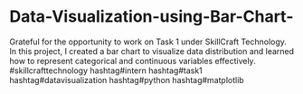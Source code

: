 # Data-Visualization-using-Bar-Chart-
Grateful for the opportunity to work on Task 1 under SkillCraft Technology. In this project, I created a bar chart to visualize data distribution and learned how to represent categorical and continuous variables effectively. #skillcrafttechnology hashtag#intern hashtag#task1 hashtag#datavisualization hashtag#python hashtag#matplotlib
